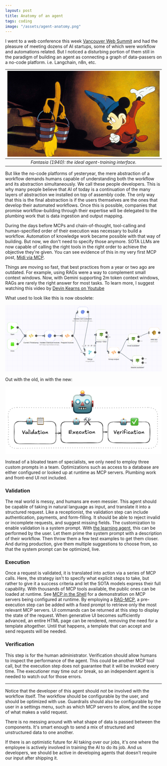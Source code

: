 ```yaml
---
layout: post
title: Anatomy of an agent
tags: coding
image: "/assets/agent-anatomy.png"
---
```


I went to a web conference this week [Vancouver Web Summit](https://vancouver.websummit.com/) and had the pleasure of meeting dozens of AI startups, some of which were workflow and automations related. But I noticed a disturbing portion of them still in the paradigm of building an agent as connecting a graph of data-passers on a no-code platform. i.e. Langchain, n8n, etc.  

| ![fantasia-mop](/assets/fantasia-mop.jpeg) |
|:--:|
| _Fantasia (1940): the ideal agent-training interface._ |

But like the no-code platforms of yesteryear, the mere abstraction of a workflow demands humans capable of understanding both the workflow and its abstraction simultaneously. We call these people developers. This is why many people believe that AI of today is a continuation of the many layers of abstraction we installed on top of assembly code. The only way that this is the final abstraction is if the users themselves are the ones that develop their automated workflows. Once this is possible, companies that promise workflow-building through their expertise will be delegated to the plumbing work that is data ingestion and output mapping.

During the days before MCPs and chain-of-thought, tool-calling and human-specified order of their execution was necessary to build a workflow. Automation of knowledge work became possible with that way of building. But now, we don't need to specify those anymore. SOTA LLMs are now capable of calling the right tools in the right order to achieve the objective they're given. You can see evidence of this in my very first MCP post, [Midi via MCP](/midi-via-mcp). 

Things are moving so fast, that best practices from a year or two ago are outdated. For example, using RAGs were a way to complement small context windows. Now, with Gemini supporting 2m token context windows, RAGs are rarely the right answer for most tasks. To learn more, I suggest watching this video by [Devin Kearns on Youtube](https://www.youtube.com/watch?v=iMzEzLZ9gXw)

What used to look like this is now obsolete:

![workflow-automation](/assets/workflow-automation.webp)

Out with the old, in with the new:

![agent-anatomy](/assets/agent-anatomy.png)

Instead of a bloated team of specialists, we only need to employ three custom prompts in a team. Optimizations such as access to a database are either configured or looked up at runtime as MCP servers. Plumbing work and front-end UI not included.

### Validation

The real world is messy, and humans are even messier. This agent should be capable of taking in natural language as input, and translate it into a structured request. Like a receptionist, the validation step can include authentication, payments, and form-filling. It should be able to reject invalid or incomplete requests, and suggest missing fields. The customization to enable validation is a system prompt. With [the learning agent](/the-learning-agent), this can be performed by the user. Let them prime the system prompt with a description of their workflow. Then throw them a few test examples to get them closer. And during production, give them multiple suggestions to choose from, so that the system prompt can be optimized, live. 

### Execution

Once a request is validated, it is translated into action via a series of MCP calls. Here, the strategy isn't to specify what explicit steps to take, but rather to give it a success criteria and let the SOTA models express their full capability. With thousands of MCP tools available, the public ones can be loaded at runtime. See [MCP in the Shell](mcp-in-the-shell) for a demonstration on MCP servers being configured at runtime. By employing a [RAG-MCP](https://arxiv.org/pdf/2505.03275), a pre-execution step can be added with a fixed prompt to retrieve only the most relevant MCP servers. UI commands can be returned at this step to display the state of the request. When generative UI becomes sufficiently advanced, an entire HTML page can be rendered, removing the need for a template altogether. Until that happens, a template that can accept and send requests will be needed.

### Verification

This step is for the human administrator. Verification should allow humans to inspect the performance of the agent. This could be another MCP tool call, but the execution step does not guarantee that it will be invoked every time. The executioner may time out or break, so an independent agent is needed to watch out for those errors. 

--------

Notice that the developer of this agent should _not_ be involved with the workflow itself. The workflow should be configurable by the user, and should be optimized with use. Guardrails should also be configurable by the user in a settings menu, such as which MCP servers to allow, and the scope of what makes a valid request.

There is no messing around with what shape of data is passed between the components. It's smart enough to send a mix of structured and unstructured data to one another.

If there is an optimistic future for AI taking over our jobs, it's one where the employee is actively involved in training the AI to do its job. And us developers, we should be active in developing agents that doesn't require our input after shipping it.

